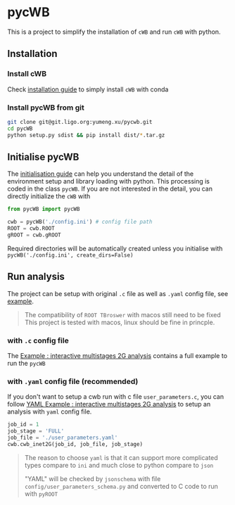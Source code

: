 # pycWB

This is a project to simplify the installation of `cWB` and run `cWB` with python.

## Installation

### Install cWB

Check [installation guide](./docs/0.installation_guide.md) to simply install `cWB` with conda

### Install pycWB from git

```bash
git clone git@git.ligo.org:yumeng.xu/pycwb.git
cd pycWB
python setup.py sdist && pip install dist/*.tar.gz
```

## Initialise pycWB

The [initialisation guide](./docs/1.initialisation_guide.md) can help you understand the detail of the environment setup and library loading with python. This processing is coded in the class `pycWB`.  If you are not interested in the detail, you can directly initialize the `cWB` with

```python
from pycWB import pycWB

cwb = pycWB('./config.ini') # config file path
ROOT = cwb.ROOT
gROOT = cwb.gROOT
```

Required directories will be automatically created unless you initialise 
with `pycWB('./config.ini', create_dirs=False)`

## Run analysis

The project can be setup with original `.c` file as well as `.yaml` config file, see [example](./examples/MultiStages2G/user_parameters.yaml).

> The compatibility of `ROOT TBroswer` with macos still need to be fixed
> This project is tested with macos, linux should be fine in princple.


### with `.c` config file
The [Example : interactive multistages 2G analysis](./docs/2.test_interactive_multistages_2G_analysis.md) contains a full example to run the `pycWB`


### with `.yaml` config file (recommended)

If you don't want to setup a cwb run with c file `user_parameters.c`, 
you can follow [YAML Example : interactive multistages 2G analysis](./docs/3.run_pycwb_with_yaml_config.md) to setup
an analysis with `yaml` config file.

```python
job_id = 1
job_stage = 'FULL'
job_file = './user_parameters.yaml'
cwb.cwb_inet2G(job_id, job_file, job_stage)
```

> The reason to choose `yaml` is that it can support more complicated types compare to `ini` and 
> much close to python compare to `json`
> 
> "YAML" will be checked by `jsonschema` with file `config/user_parameters_schema.py`
> and converted to C code to run with `pyROOT`
